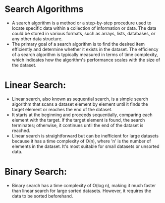# Search Algorithms
* A search algorithm is a method or a step-by-step procedure used to locate specific data within a collection of information or data. The data could be stored in various formats, such as arrays, lists, databases, or any other data structure. 
* The primary goal of a search algorithm is to find the desired item efficiently and determine whether it exists in the dataset. The efficiency of a search algorithm is typically measured in terms of time complexity, which indicates how the algorithm's performance scales with the size of the dataset.

# Linear Search:
* Linear search, also known as sequential search, is a simple search algorithm that scans a dataset element by element until it finds the target element or reaches the end of the dataset.
*  It starts at the beginning and proceeds sequentially, comparing each element with the target. If the target element is found, the search terminates; otherwise, it continues until the end of the dataset is reached.
*  Linear search is straightforward but can be inefficient for large datasets because it has a time complexity of O(n), where 'n' is the number of elements in the dataset. It's most suitable for small datasets or unsorted data.

# Binary Search:
* Binary search has a time complexity of O(log n), making it much faster than linear search for large sorted datasets. However, it requires the data to be sorted beforehand.

